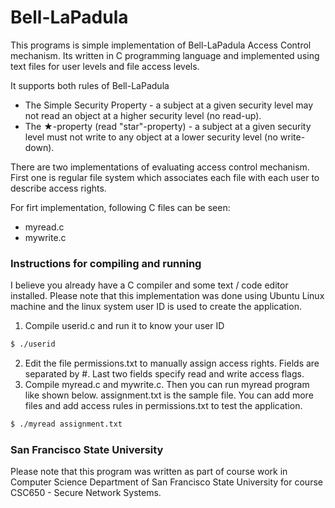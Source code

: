 # Bell-LaPadula

This programs is simple implementation of Bell-LaPadula Access Control mechanism. Its written in C programming language and implemented using text files for user levels and file access levels. 

It supports both rules of Bell-LaPadula

  - The Simple Security Property - a subject at a given security level may not read an object at a higher security level (no read-up).
  - The ★-property (read "star"-property) - a subject at a given security level must not write to any object at a lower security level (no write-down).

There are two implementations of evaluating access control mechanism. First one is regular file system which associates each file with each user to describe access rights. 

For firt implementation, following C files can be seen: 

 - myread.c
 - mywrite.c

### Instructions for compiling and running

I believe you already have a C compiler and some text / code editor installed. Please note that this implementation was done using Ubuntu Linux machine and the linux system user ID is used to create the application. 

1. Compile userid.c and run it to know your user ID
```sh
$ ./userid
```

2. Edit the file permissions.txt to manually assign access rights. Fields are separated by #. Last two fields specify read and write access flags. 
3. Compile myread.c and mywrite.c. Then you can run myread program like shown below. assignment.txt is the sample file. You can add more files and add access rules in permissions.txt to test the application. 
```sh
$ ./myread assignment.txt
```

### San Francisco State University
Please note that this program was written as part of course work in Computer Science Department of San Francisco State University for course CSC650 - Secure Network Systems.


